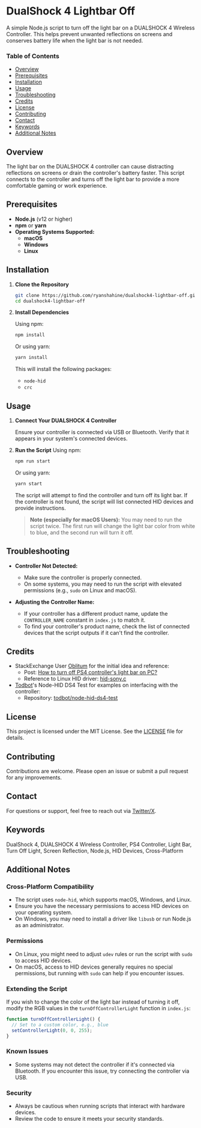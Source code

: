 # DualShock 4 Lightbar Off

A simple Node.js script to turn off the light bar on a DUALSHOCK 4 Wireless Controller. This helps prevent unwanted reflections on screens and conserves battery life when the light bar is not needed.

### Table of Contents

- [Overview](#overview)
- [Prerequisites](#prerequisites)
- [Installation](#installation)
- [Usage](#usage)
- [Troubleshooting](#troubleshooting)
- [Credits](#credits)
- [License](#license)
- [Contributing](#contributing)
- [Contact](#contact)
- [Keywords](#keywords)
- [Additional Notes](#additional-notes)

## Overview

The light bar on the DUALSHOCK 4 controller can cause distracting reflections on screens or drain the controller's battery faster. This script connects to the controller and turns off the light bar to provide a more comfortable gaming or work experience.

## Prerequisites

- **Node.js** (v12 or higher)
- **npm** or **yarn**
- **Operating Systems Supported:**
  - **macOS**
  - **Windows**
  - **Linux**

## Installation

1. **Clone the Repository**

    ```bash
    git clone https://github.com/ryanshahine/dualshock4-lightbar-off.git
    cd dualshock4-lightbar-off
    ```

2. **Install Dependencies**

     Using npm:

     ```bash
     npm install
     ```

     Or using yarn:

     ```bash
     yarn install
     ```

     This will install the following packages:
     - `node-hid`
     - `crc`

## Usage

1. **Connect Your DUALSHOCK 4 Controller**

     Ensure your controller is connected via USB or Bluetooth. Verify that it appears in your system's connected devices.


2. **Run the Script**
     Using npm:

     ```bash
     npm run start
     ```

     Or using yarn:

     ```bash
     yarn start
     ```

    The script will attempt to find the controller and turn off its light bar. If the controller is not found, the script will list connected HID devices and provide instructions.

    > **Note (especially for macOS Users):**
    > You may need to run the script twice. The first run will change the light bar color from white to blue, and the second run will turn it off.

## Troubleshooting

- **Controller Not Detected:**
  - Make sure the controller is properly connected.
  - On some systems, you may need to run the script with elevated permissions (e.g., `sudo` on Linux and macOS).

- **Adjusting the Controller Name:**
  - If your controller has a different product name, update the `CONTROLLER_NAME` constant in `index.js` to match it.
  - To find your controller's product name, check the list of connected devices that the script outputs if it can't find the controller.

## Credits

- StackExchange User [Oblitum](https://gaming.stackexchange.com/users/216349/oblitum) for the initial idea and reference:
  - Post: [How to turn off PS4 controller's light bar on PC?](https://gaming.stackexchange.com/a/336936)
  - Reference to Linux HID driver: [hid-sony.c](https://github.com/torvalds/linux/blob/1e2a199f6ccdc15cf111d68d212e2fd4ce65682e/drivers/hid/hid-sony.c#L1944)
- [Todbot](https://github.com/todbot)'s Node-HID DS4 Test for examples on interfacing with the controller:
  - Repository: [todbot/node-hid-ds4-test](https://github.com/todbot/node-hid-ds4-test)

## License

This project is licensed under the MIT License. See the [LICENSE](LICENSE) file for details.

## Contributing

Contributions are welcome. Please open an issue or submit a pull request for any improvements.

## Contact

For questions or support, feel free to reach out via [Twitter/X](https://x.com/ryanshahine).

## Keywords

DualShock 4, DUALSHOCK 4 Wireless Controller, PS4 Controller, Light Bar, Turn Off Light, Screen Reflection, Node.js, HID Devices, Cross-Platform

## Additional Notes

### Cross-Platform Compatibility

- The script uses `node-hid`, which supports macOS, Windows, and Linux.
- Ensure you have the necessary permissions to access HID devices on your operating system.
- On Windows, you may need to install a driver like `libusb` or run Node.js as an administrator.

### Permissions

- On Linux, you might need to adjust `udev` rules or run the script with `sudo` to access HID devices.
- On macOS, access to HID devices generally requires no special permissions, but running with `sudo` can help if you encounter issues.

### Extending the Script

If you wish to change the color of the light bar instead of turning it off, modify the RGB values in the `turnOffControllerLight` function in `index.js`:

```javascript
function turnOffControllerLight() {
  // Set to a custom color, e.g., blue
  setControllerLight(0, 0, 255);
}
```

### Known Issues

- Some systems may not detect the controller if it's connected via Bluetooth. If you encounter this issue, try connecting the controller via USB.

### Security

- Always be cautious when running scripts that interact with hardware devices.
- Review the code to ensure it meets your security standards.
